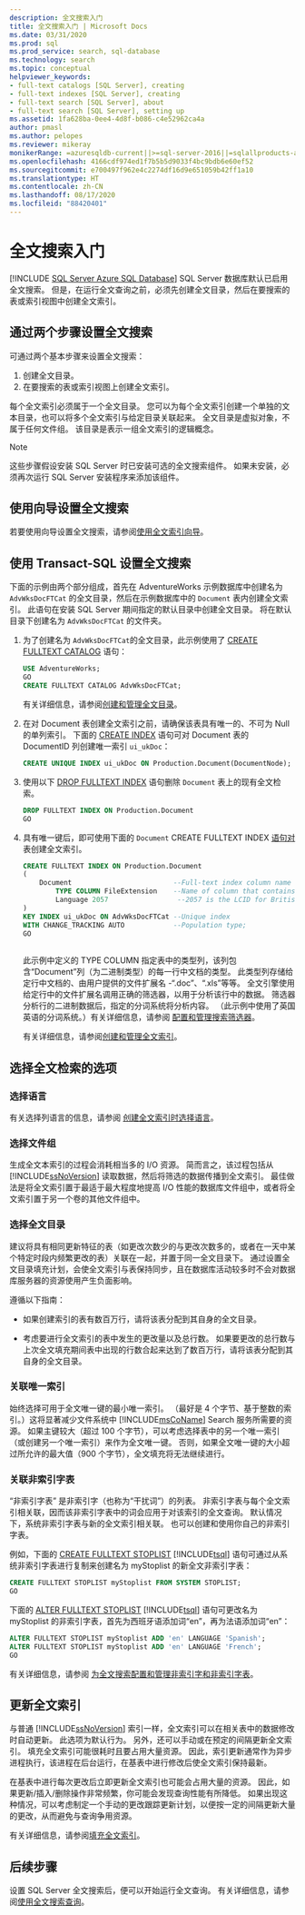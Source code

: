 ```yaml
---
description: 全文搜索入门
title: 全文搜索入门 | Microsoft Docs
ms.date: 03/31/2020
ms.prod: sql
ms.prod_service: search, sql-database
ms.technology: search
ms.topic: conceptual
helpviewer_keywords:
- full-text catalogs [SQL Server], creating
- full-text indexes [SQL Server], creating
- full-text search [SQL Server], about
- full-text search [SQL Server], setting up
ms.assetid: 1fa628ba-0ee4-4d8f-b086-c4e52962ca4a
author: pmasl
ms.author: pelopes
ms.reviewer: mikeray
monikerRange: =azuresqldb-current||>=sql-server-2016||=sqlallproducts-allversions||>=sql-server-linux-2017||=azuresqldb-mi-current
ms.openlocfilehash: 4166cdf974ed1f7b5b5d9033f4bc9bdb6e60ef52
ms.sourcegitcommit: e700497f962e4c2274df16d9e651059b42ff1a10
ms.translationtype: HT
ms.contentlocale: zh-CN
ms.lasthandoff: 08/17/2020
ms.locfileid: "88420401"
---
```

# <a name="get-started-with-full-text-search"></a>全文搜索入门
[!INCLUDE [SQL Server Azure SQL Database](../../includes/applies-to-version/sql-asdb.md)]
SQL Server 数据库默认已启用全文搜索。 但是，在运行全文查询之前，必须先创建全文目录，然后在要搜索的表或索引视图中创建全文索引。

## <a name="set-up-full-text-search-in-two-steps"></a>通过两个步骤设置全文搜索
可通过两个基本步骤来设置全文搜索：  
1.  创建全文目录。  
2.  在要搜索的表或索引视图上创建全文索引。 

每个全文索引必须属于一个全文目录。 您可以为每个全文索引创建一个单独的文本目录，也可以将多个全文索引与给定目录关联起来。 全文目录是虚拟对象，不属于任何文件组。 该目录是表示一组全文索引的逻辑概念。

> [!NOTE]
> 这些步骤假设安装 SQL Server 时已安装可选的全文搜索组件。 如果未安装，必须再次运行 SQL Server 安装程序来添加该组件。  

## <a name="set-up-full-text-search-with-a-wizard"></a>使用向导设置全文搜索 
 
若要使用向导设置全文搜索，请参阅[使用全文索引向导](../../relational-databases/search/use-the-full-text-indexing-wizard.md)。

## <a name="set-up-full-text-search-with-transact-sql"></a>使用 Transact-SQL 设置全文搜索 
 下面的示例由两个部分组成，首先在 AdventureWorks 示例数据库中创建名为 `AdvWksDocFTCat` 的全文目录，然后在示例数据库中的 `Document` 表内创建全文索引。 此语句在安装 SQL Server 期间指定的默认目录中创建全文目录。 将在默认目录下创建名为 `AdvWksDocFTCat` 的文件夹。  
  
1.  为了创建名为 `AdvWksDocFTCat`的全文目录，此示例使用了 [CREATE FULLTEXT CATALOG](../../t-sql/statements/create-fulltext-catalog-transact-sql.md) 语句：  
  
    ```sql
    USE AdventureWorks;  
    GO  
    CREATE FULLTEXT CATALOG AdvWksDocFTCat;  
    ```  
    有关详细信息，请参阅[创建和管理全文目录](../../relational-databases/search/create-and-manage-full-text-catalogs.md)。
 
2.  在对 Document 表创建全文索引之前，请确保该表具有唯一的、不可为 Null 的单列索引。 下面的 [CREATE INDEX](../../t-sql/statements/create-index-transact-sql.md) 语句可对 Document 表的 DocumentID 列创建唯一索引 `ui_ukDoc`：  
  
    ```sql 
    CREATE UNIQUE INDEX ui_ukDoc ON Production.Document(DocumentNode);  
    ```  

3.  使用以下 [DROP FULLTEXT INDEX](../../t-sql/statements/drop-fulltext-index-transact-sql.md) 语句删除 `Document` 表上的现有全文检索。 

    ```sql
    DROP FULLTEXT INDEX ON Production.Document
    GO
    ```

4.  具有唯一键后，即可使用下面的 `Document` CREATE FULLTEXT INDEX [语句对](../../t-sql/statements/create-fulltext-index-transact-sql.md) 表创建全文索引。  
  
    ```sql  
    CREATE FULLTEXT INDEX ON Production.Document  
    (  
        Document                         --Full-text index column name   
            TYPE COLUMN FileExtension    --Name of column that contains file type information  
            Language 2057                 --2057 is the LCID for British English  
    )  
    KEY INDEX ui_ukDoc ON AdvWksDocFTCat --Unique index  
    WITH CHANGE_TRACKING AUTO            --Population type;  
    GO  
  
    ```  
    
  
  
     此示例中定义的 TYPE COLUMN 指定表中的类型列，该列包含“Document”列（为二进制类型）的每一行中文档的类型。 此类型列存储给定行中文档的、由用户提供的文件扩展名 -“.doc”、“.xls”等等。 全文引擎使用给定行中的文件扩展名调用正确的筛选器，以用于分析该行中的数据。 筛选器分析行的二进制数据后，指定的分词系统将分析内容。 （此示例中使用了英国英语的分词系统。）有关详细信息，请参阅 [配置和管理搜索筛选器](../../relational-databases/search/configure-and-manage-filters-for-search.md)。  

    有关详细信息，请参阅[创建和管理全文索引](../../relational-databases/search/create-and-manage-full-text-indexes.md)。

##  <a name="choose-options-for-a-full-text-index"></a><a name="options"></a>选择全文检索的选项 
  
### <a name="choose-a-language"></a>选择语言  
 有关选择列语言的信息，请参阅 [创建全文索引时选择语言](../../relational-databases/search/choose-a-language-when-creating-a-full-text-index.md)。  
  
### <a name="choose-a-filegroup"></a>选择文件组  
 生成全文本索引的过程会消耗相当多的 I/O 资源。 简而言之，该过程包括从 [!INCLUDE[ssNoVersion](../../includes/ssnoversion-md.md)] 读取数据，然后将筛选的数据传播到全文索引。 最佳做法是将全文索引置于最适于最大程度地提高 I/O 性能的数据库文件组中，或者将全文索引置于另一个卷的其他文件组中。
  
### <a name="choose-a-full-text-catalog"></a>选择全文目录   
 
 建议将具有相同更新特征的表（如更改次数少的与更改次数多的，或者在一天中某个特定时段内频繁更改的表）关联在一起，并置于同一全文目录下。 通过设置全文目录填充计划，会使全文索引与表保持同步，且在数据库活动较多时不会对数据库服务器的资源使用产生负面影响。  
  
 遵循以下指南：  
  
-   如果创建索引的表有数百万行，请将该表分配到其自身的全文目录。  
  
-   考虑要进行全文索引的表中发生的更改量以及总行数。 如果要更改的总行数与上次全文填充期间表中出现的行数合起来达到了数百万行，请将该表分配到其自身的全文目录。  

### <a name="associate-a-unique-index"></a>关联唯一索引
始终选择可用于全文唯一键的最小唯一索引。 （最好是 4 个字节、基于整数的索引。）这将显著减少文件系统中 [!INCLUDE[msCoName](../../includes/msconame-md.md)] Search 服务所需要的资源。 如果主键较大（超过 100 个字节），可以考虑选择表中的另一个唯一索引（或创建另一个唯一索引）来作为全文唯一键。 否则，如果全文唯一键的大小超过所允许的最大值（900 个字节），全文填充将无法继续进行。  
 
### <a name="associate-a-stoplist"></a>关联非索引字表   
  “非索引字表”  是非索引字（也称为“干扰词”）的列表。 非索引字表与每个全文索引相关联，因而该非索引字表中的词会应用于对该索引的全文查询。 默认情况下，系统非索引字表与新的全文索引相关联。 也可以创建和使用你自己的非索引字表。   
  
 例如，下面的 [CREATE FULLTEXT STOPLIST](../../t-sql/statements/create-fulltext-stoplist-transact-sql.md) [!INCLUDE[tsql](../../includes/tsql-md.md)] 语句可通过从系统非索引字表进行复制来创建名为 myStoplist 的新全文非索引字表：  
  
```sql  
CREATE FULLTEXT STOPLIST myStoplist FROM SYSTEM STOPLIST;  
GO  
```  
  
 下面的 [ALTER FULLTEXT STOPLIST](../../t-sql/statements/alter-fulltext-stoplist-transact-sql.md) [!INCLUDE[tsql](../../includes/tsql-md.md)] 语句可更改名为 myStoplist 的非索引字表，首先为西班牙语添加词“en”，再为法语添加词“en”：  
  
```sql  
ALTER FULLTEXT STOPLIST myStoplist ADD 'en' LANGUAGE 'Spanish';  
ALTER FULLTEXT STOPLIST myStoplist ADD 'en' LANGUAGE 'French';  
GO  
```  
有关详细信息，请参阅 [为全文搜索配置和管理非索引字和非索引字表](../../relational-databases/search/configure-and-manage-stopwords-and-stoplists-for-full-text-search.md)。

## <a name="update-a-full-text-index"></a>更新全文索引  
 与普通 [!INCLUDE[ssNoVersion](../../includes/ssnoversion-md.md)] 索引一样，全文索引可以在相关表中的数据修改时自动更新。 此选项为默认行为。 另外，还可以手动或在预定的间隔更新全文索引。 填充全文索引可能很耗时且要占用大量资源。 因此，索引更新通常作为异步进程执行，该进程在后台运行，在基表中进行修改后使全文索引保持最新。 
 
在基表中进行每次更改后立即更新全文索引也可能会占用大量的资源。 因此，如果更新/插入/删除操作非常频繁，你可能会发现查询性能有所降低。 如果出现这种情况，可以考虑制定一个手动的更改跟踪更新计划，以便按一定的间隔更新大量的更改，从而避免与查询争用资源。  
  
有关详细信息，请参阅[填充全文索引](../../relational-databases/search/populate-full-text-indexes.md)。 

## <a name="next-steps"></a>后续步骤
设置 SQL Server 全文搜索后，便可以开始运行全文查询。 有关详细信息，请参阅[使用全文搜索查询](../../relational-databases/search/query-with-full-text-search.md)。

